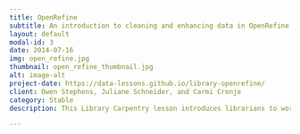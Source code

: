 ```yaml
---
title: OpenRefine
subtitle: An introduction to cleaning and enhancing data in OpenRefine
layout: default
modal-id: 3
date: 2014-07-16
img: open_refine.jpg
thumbnail: open_refine_thumbnail.jpg
alt: image-alt
project-date: https://data-lessons.github.io/library-openrefine/
client: Owen Stephens, Juliane Schneider, and Carmi Cronje
category: Stable
description: This Library Carpentry lesson introduces librarians to working with data in OpenRefine. At the conclusion of the lesson you will&#58; understand what the OpenRefine software does; use the OpenRefine software to work with data files.

---
```

